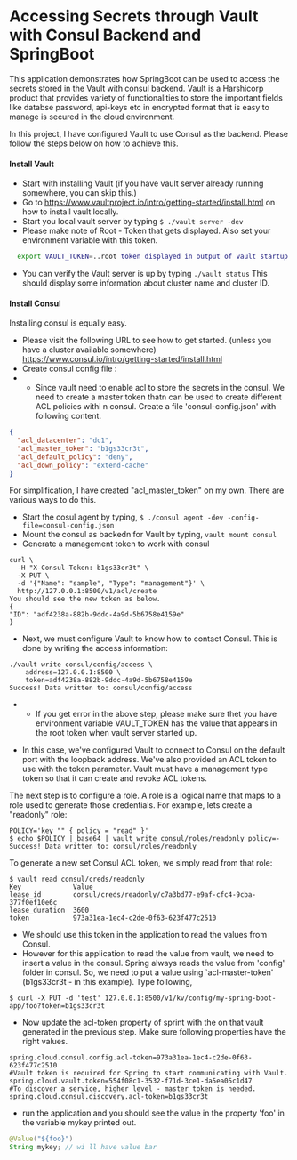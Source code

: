 # Accessing Secrets through Vault with Consul Backend and SpringBoot



This application demonstrates how SpringBoot can be used to access the secrets stored in the Vault with consul backend. Vault is a Harshicorp product that provides variety of functionalities to store the important fields like databse password, api-keys etc in encrypted format that is easy to manage is secured in the cloud environment. 

In this project, I have configured Vault to use Consul as the backend. Please follow the steps below on how to achieve this.

#### Install Vault
  
  - Start with installing Vault (if you have vault server already running somewhere, you can skip this.)
  - Go to https://www.vaultproject.io/intro/getting-started/install.html on how to install vault locally.
  - Start you local vault server by typing 
        ``` $ ./vault server -dev ```
-   Please make note of Root - Token that gets displayed. Also set your environment variable with this token.
 ```sh
   export VAULT_TOKEN=..root token displayed in output of vault startup....
  ```
  - You can verify the Vault server is up by typing
        ``` ./vault status ```
  This should display some information about cluster name and cluster ID.
 
#### Install Consul
Installing consul is equally easy.
 - Please visit the following URL to see how to get started. (unless you have a cluster available somewhere)
https://www.consul.io/intro/getting-started/install.html
  -   Create consul config file :
  - - Since vault need to enable acl to store the secrets in the consul. We need to create a master token thatn can be used to create different ACL policies withi n consul. Create a file 'consul-config.json' with following content.
```json
{
  "acl_datacenter": "dc1",
  "acl_master_token": "b1gs33cr3t",
  "acl_default_policy": "deny",
  "acl_down_policy": "extend-cache"
}
```
For simplification, I have created "acl_master_token" on my own. There are various ways to do this.

  -   Start the cosul agent by typing, 
``` $ ./consul agent -dev -config-file=consul-config.json ```
  - Mount the consul as backedn for Vault by typing,
  ``` vault mount consul  ```
  -   Generate a management token to work with consul
  ```
  curl \
    -H "X-Consul-Token: b1gs33cr3t" \
    -X PUT \
    -d '{"Name": "sample", "Type": "management"}' \
    http://127.0.0.1:8500/v1/acl/create
You should see the new token as below.
{
  "ID": "adf4238a-882b-9ddc-4a9d-5b6758e4159e"
}
  ```
  - Next, we must configure Vault to know how to contact Consul. This is done by writing the access information:
```
./vault write consul/config/access \
    address=127.0.0.1:8500 \
    token=adf4238a-882b-9ddc-4a9d-5b6758e4159e
Success! Data written to: consul/config/access

```
  - -  If you get error in the above step, please make sure thet you have environment variable VAULT_TOKEN has the value that appears in the root token when vault server started up.

 - In this case, we've configured Vault to connect to Consul on the default port with the loopback address. We've also provided an ACL token to use with the token parameter. Vault must have a management type token so that it can create and revoke ACL tokens.

The next step is to configure a role. A role is a logical name that maps to a role used to generate those credentials. For example, lets create a "readonly" role:
```
POLICY='key "" { policy = "read" }'
$ echo $POLICY | base64 | vault write consul/roles/readonly policy=-
Success! Data written to: consul/roles/readonly
```
To generate a new set Consul ACL token, we simply read from that role:
```
$ vault read consul/creds/readonly
Key             Value
lease_id        consul/creds/readonly/c7a3bd77-e9af-cfc4-9cba-377f0ef10e6c
lease_duration  3600
token           973a31ea-1ec4-c2de-0f63-623f477c2510
```
* We should use this token in the application to read the values from Consul.
* However for this application to read the value from vault, we need to insert a value in the consul. Spring always reads the value from 'config' folder in consul. So, we need to put a value using `acl-master-token' (b1gs33cr3t  - in this example).  Type following,

```
$ curl -X PUT -d 'test' 127.0.0.1:8500/v1/kv/config/my-spring-boot-app/foo?token=b1gs33cr3t
```
- Now update the acl-token property of sprint with the on that vault generated in the previous step. Make sure following properties have the right values.
``` 
spring.cloud.consul.config.acl-token=973a31ea-1ec4-c2de-0f63-623f477c2510 
#Vault token is required for Spring to start communicating with Vault.
spring.cloud.vault.token=554f08c1-3532-f71d-3ce1-da5ea05c1d47 
#To discover a service, higher level - master token is needed.
spring.cloud.consul.discovery.acl-token=b1gs33cr3t

```
- run the application and you should see the value in the property 'foo' in the variable mykey printed out.
```java
@Value("${foo}")
String mykey; // wi	ll have value bar
```
